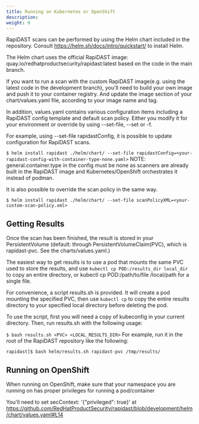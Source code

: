 ```yaml
---
title: Running on Kubernetes or OpenShift
description: 
weight: 9
---
```



RapiDAST scans can be performed by using the Helm chart included in the repository. Consult https://helm.sh/docs/intro/quickstart/ to install Helm.

The Helm chart uses the official RapiDAST image: quay.io/redhatproductsecurity/rapidast:latest based on the code in the main branch.

If you want to run a scan with the custom RapiDAST image(e.g. using the latest code in the development branch), you'll need to build your own image and push it to your container registry. And update the image section of your chart/values.yaml file, according to your image name and tag.

In addition, values.yaml contains various configuration items including a RapiDAST config template and default scan policy. Either you modify it for your environment or override by using --set-file, --set or -f.

For example, using --set-file rapidastConfig, it is possible to update configuration for RapiDAST scans.

`$ helm install rapidast ./helm/chart/ --set-file rapidastConfig=<your-rapidast-config-with-container-type-none.yaml>`
NOTE: general.container.type in the config must be none as scanners are already built in the RapiDAST image and Kubernetes/OpenShift orchestrates it instead of podman.

It is also possible to override the scan policy in the same way.

`$ helm install rapidast ./helm/chart/ --set-file scanPolicyXML=<your-custom-scan-policy.xml>`

## Getting Results
Once the scan has been finished, the result is stored in your PersistentVolume (default: through PersistentVolumeClaim(PVC), which is rapidast-pvc. See the charts/values.yaml.)

The easiest way to get results is to use a pod that mounts the same PVC used to store the results, and use `kubectl cp POD:/results_dir local_dir` to copy an entire directory, or kubectl cp POD:/path/to/file /local/path for a single file.

For convenience, a script results.sh is provided. It will create a pod mounting the specified PVC, then use `kubectl cp` to copy the entire results directory to your specified local directory before deleting the pod.

To use the script, first you will need a copy of kubeconfig in your current directory. Then, run results.sh with the following usage:

`$ bash results.sh <PVC> <LOCAL_RESULTS_DIR>`
For example, run it in the root of the RapiDAST repository like the following:

`rapidast]$ bash helm/results.sh rapidast-pvc /tmp/results/`

## Running on OpenShift
When running on OpenShift, make sure that your namespace you are running on has proper privileges for running a pod/container

You'll need to set secContext: '{"privileged": true}' at https://github.com/RedHatProductSecurity/rapidast/blob/development/helm/chart/values.yaml#L14